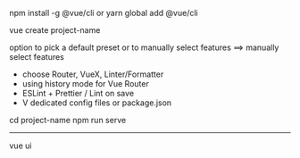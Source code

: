 npm install -g @vue/cli
or
yarn global add @vue/cli


vue create project-name

option to pick a default preset or to manually select features
==> manually select features
- choose Router, VueX, Linter/Formatter
- using history mode for Vue Router 
- ESLint + Prettier / Lint on save
- V dedicated config files or package.json


cd project-name
npm run serve

----
vue ui